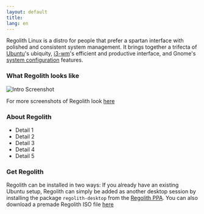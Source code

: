 ```yaml
---
layout: default
title: 
lang: en
---
```

Regolith Linux is a distro for people that prefer a spartan interface with polished and consistent system management. It brings together a trifecta of [Ubuntu](https://www.ubuntu.com/)'s ubiquity, [i3-wm](https://i3wm.org/)'s efficient and productive interface, and Gnome's [system configuration](https://gitlab.gnome.org/GNOME/gnome-control-center) features.

### What Regolith looks like

![Intro Screenshot](assets/image.png)

For more screenshots of Regolith look [here](http://127.0.0.1:4000/screenshots.html)

### About Regolith

- Detail 1 
- Detail 2
- Detail 3
- Detail 4
- Detail 5

### Get Regolith

Regolith can be installed in two ways:  If you already have an existing Ubuntu setup, Regolith can simply be added as another desktop session by installing the package `regolith-desktop` from the [Regolith PPA](https://launchpad.net/~kgilmer/+archive/ubuntu/regolith-stable). You can also download a premade Regolith ISO file [here](https://sourceforge.net/projects/regolith-linux/)
